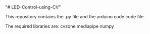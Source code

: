 "# LED-Control-using-CV" 

This repository contains the .py file and the arduino code code file. 

The required libraries are:
cvzone
mediapipe 
numpy
 

